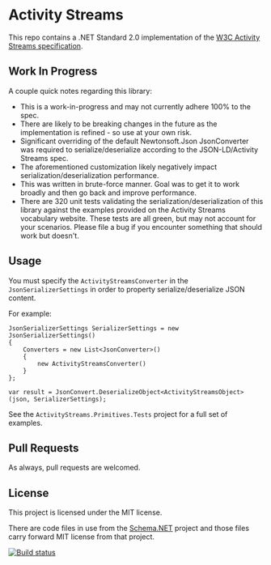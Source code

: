 # Activity Streams

This repo contains a .NET Standard 2.0 implementation of the [W3C Activity Streams specification](https://www.w3.org/TR/2017/REC-activitystreams-vocabulary-20170523/#introduction).

## Work In Progress

A couple quick notes regarding this library:

- This is a work-in-progress and may not currently adhere 100% to the spec.
- There are likely to be breaking changes in the future as the implementation is refined - so use at your own risk.
- Significant overriding of the default Newtonsoft.Json JsonConverter was required to serialize/deserialize according to the JSON-LD/Activity Streams spec.
- The aforementioned customization likely negatively impact serialization/deserialization performance.
- This was written in brute-force manner. Goal was to get it to work broadly and then go back and improve performance.
- There are 320 unit tests validating the serialization/deserialization of this library against the examples provided on the Activity Streams vocabulary website. These tests are all green, but may not account for your scenarios. Please file a bug if you encounter something that should work but doesn't.

## Usage

You must specify the `ActivityStreamsConverter` in the `JsonSerializerSettings` in order to property serialize/deserialize JSON content.

For example:

```CSharp
JsonSerializerSettings SerializerSettings = new JsonSerializerSettings()
{
    Converters = new List<JsonConverter>()
    {
        new ActivityStreamsConverter()
    }
};

var result = JsonConvert.DeserializeObject<ActivityStreamsObject>(json, SerializerSettings);
```

See the `ActivityStreams.Primitives.Tests` project for a full set of examples.

## Pull Requests

As always, pull requests are welcomed.

## License

This project is licensed under the MIT license.

There are code files in use from the [Schema.NET](https://github.com/RehanSaeed/Schema.NET/tree/master/Source/Schema.NET) project and those files carry forward MIT license from that project.

[![Build status](https://rjygraham.visualstudio.com/ActivityStreams/_apis/build/status/ActivityStreams%20-%20CI)](https://rjygraham.visualstudio.com/ActivityStreams/_build/latest?definitionId=7)
